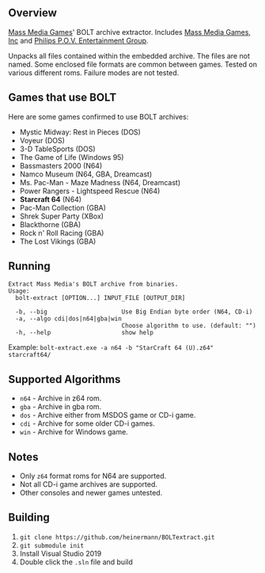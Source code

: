 ## Overview
[Mass Media Games](https://en.wikipedia.org/wiki/Mass_Media_Games)' BOLT archive extractor. Includes [Mass Media Games, Inc](https://www.mobygames.com/company/1562/mass-media-games-inc/) and [Philips P.O.V. Entertainment Group](https://www.mobygames.com/company/7588/philips-pov-entertainment-group/).

Unpacks all files contained within the embedded archive. The files are not named. Some enclosed file formats are common between games. Tested on various different roms. Failure modes are not tested.

## Games that use BOLT
Here are some games confirmed to use BOLT archives:
- Mystic Midway: Rest in Pieces (DOS)
- Voyeur (DOS)
- 3-D TableSports (DOS)
- The Game of Life (Windows 95)
- Bassmasters 2000 (N64)
- Namco Museum (N64, GBA, Dreamcast)
- Ms. Pac-Man - Maze Madness (N64, Dreamcast)
- Power Rangers - Lightspeed Rescue (N64)
- **Starcraft 64** (N64)
- Pac-Man Collection (GBA)
- Shrek Super Party (XBox)
- Blackthorne (GBA)
- Rock n' Roll Racing (GBA)
- The Lost Vikings (GBA)


## Running
```
Extract Mass Media's BOLT archive from binaries.
Usage:
  bolt-extract [OPTION...] INPUT_FILE [OUTPUT_DIR]

  -b, --big                     Use Big Endian byte order (N64, CD-i)
  -a, --algo cdi|dos|n64|gba|win
                                Choose algorithm to use. (default: "")
  -h, --help                    show help
```

Example: `bolt-extract.exe -a n64 -b "StarCraft 64 (U).z64" starcraft64/`

## Supported Algorithms
- `n64` - Archive in z64 rom.
- `gba` - Archive in gba rom.
- `dos` - Archive either from MSDOS game or CD-i game.
- `cdi` - Archive for some older CD-i games.
- `win` - Archive for Windows game.

## Notes
- Only `z64` format roms for N64 are supported.
- Not all CD-i game archives are supported.
- Other consoles and newer games untested.

## Building
1. `git clone https://github.com/heinermann/BOLTextract.git`
2. `git submodule init`
3. Install Visual Studio 2019
4. Double click the `.sln` file and build

